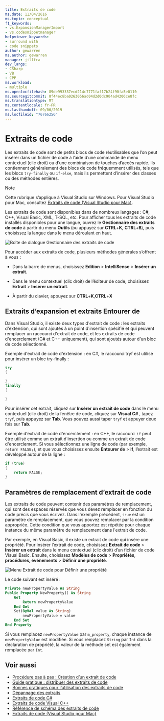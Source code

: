 ```yaml
---
title: Extraits de code
ms.date: 11/04/2016
ms.topic: conceptual
f1_keywords:
- vs.ExpansionManagerImport
- vs.codesnippetmanager
helpviewer_keywords:
- surround with
- code snippets
author: gewarren
ms.author: gewarren
manager: jillfra
dev_langs:
- CSharp
- VB
- CPP
ms.workload:
- multiple
ms.openlocfilehash: 89de993337ecd214c7771faf17b24f90fa5e0110
ms.sourcegitcommit: 0f44ec8ba0263056ad04d2d0dc904ad4206ce8fc
ms.translationtype: MT
ms.contentlocale: fr-FR
ms.lasthandoff: 09/06/2019
ms.locfileid: "70766256"
---
```

# <a name="code-snippets"></a>Extraits de code

Les extraits de code sont de petits blocs de code réutilisables que l’on peut insérer dans un fichier de code à l’aide d’une commande de menu contextuel (clic droit) ou d’une combinaison de touches d’accès rapide. Ils contiennent généralement des blocs de code fréquemment utilisés, tels que les blocs `try-finally` ou `if-else`, mais ils permettent d’insérer des classes ou des méthodes entières.

> [!NOTE]
> Cette rubrique s’applique à Visual Studio sur Windows. Pour Visual Studio pour Mac, consultez [Extraits de code (Visual Studio pour Mac)](/visualstudio/mac/snippets).

Les extraits de code sont disponibles dans de nombreux langages : C#, C++, Visual Basic, XML, T-SQL, etc. Pour afficher tous les extraits de code installés disponibles pour une langue, ouvrez le **Gestionnaire des extraits de code** à partir du menu **Outils** (ou appuyez sur **CTRL**+**K**, **CTRL**+**B**), puis choisissez la langue dans le menu déroulant en haut.

![Boîte de dialogue Gestionnaire des extraits de code](media/code-snippets-manager.png)

Pour accéder aux extraits de code, plusieurs méthodes générales s’offrent à vous :

- Dans la barre de menus, choisissez **Edition** > **IntelliSense** > **Insérer un extrait**.

- Dans le menu contextuel (clic droit) de l’éditeur de code, choisissez **Extrait** > **Insérer un extrait**.

- À partir du clavier, appuyez sur **CTRL**+**K**,**CTRL**+**X**

## <a name="expansion-snippets-and-surround-with-snippets"></a>Extraits d’expansion et extraits Entourer de

Dans Visual Studio, il existe deux types d'extrait de code : les extraits d'extension, qui sont ajoutés à un point d'insertion spécifié et qui peuvent remplacer un raccourci d'extrait de code, et les extraits de code d'encerclement (C# et C++ uniquement), qui sont ajoutés autour d'un bloc de code sélectionné.

Exemple d'extrait de code d'extension : en C#, le raccourci tryf est utilisé pour insérer un bloc try-finally :

```csharp
try
{

}
finally
{

}
```

Pour insérer cet extrait, cliquez sur **Insérer un extrait de code** dans le menu contextuel (clic droit) de la fenêtre de code, cliquez sur **Visual C#** , tapez `tryf`, puis appuyez sur **Tab**. Vous pouvez aussi taper `tryf` et appuyer deux fois sur **Tab**.

Exemple d'extrait de code d'encerclement : en C++, le raccourci `if` peut être utilisé comme un extrait d'insertion ou comme un extrait de code d'encerclement. Si vous sélectionnez une ligne de code (par exemple, `return FALSE;`), et que vous choisissez ensuite **Entourer de** > **if**, l’extrait est développé autour de la ligne :

```cpp
if (true)
{
    return FALSE;
}
```

## <a name="snippet-replacement-parameters"></a>Paramètres de remplacement d’extrait de code

Les extraits de code peuvent contenir des paramètres de remplacement, qui sont des espaces réservés que vous devez remplacer en fonction du code précis que vous écrivez. Dans l'exemple précédent, `true` est un paramètre de remplacement, que vous pouvez remplacer par la condition appropriée. Cette condition que vous apportez est répétée pour chaque instance du même paramètre de remplacement dans l'extrait de code.

Par exemple, en Visual Basic, il existe un extrait de code qui insère une propriété. Pour insérer l’extrait de code, choisissez **Extrait de code** > **Insérer un extrait** dans le menu contextuel (clic droit) d’un fichier de code Visual Basic. Ensuite, choisissez **Modèles de code** > **Propriétés, procédures, événements** > **Définir une propriété**.

![Menu Extrait de code pour Définir une propriété](media/code-snippets-vb-property.png)

Le code suivant est inséré :

```vb
Private newPropertyValue As String
Public Property NewProperty() As String
    Get
        Return newPropertyValue
    End Get
    Set(ByVal value As String)
        newPropertyValue = value
    End Set
End Property
```

Si vous remplacez `newPropertyValue` par `m_property`, chaque instance de `newPropertyValue` est modifiée. Si vous remplacez `String` par `Int` dans la déclaration de propriété, la valeur de la méthode set est également remplacée par `Int`.

## <a name="see-also"></a>Voir aussi

- [Procédure pas à pas : Création d’un extrait de code](../ide/walkthrough-creating-a-code-snippet.md)
- [Guide pratique : distribuer des extraits de code](../ide/how-to-distribute-code-snippets.md)
- [Bonnes pratiques pour l’utilisation des extraits de code](../ide/best-practices-for-using-code-snippets.md)
- [Dépannage des extraits](../ide/troubleshooting-snippets.md)
- [Extraits de code C#](../ide/visual-csharp-code-snippets.md)
- [Extraits de code Visual C++](../ide/visual-cpp-code-snippets.md)
- [Référence de schéma des extraits de code](../ide/code-snippets-schema-reference.md)
- [Extraits de code (Visual Studio pour Mac)](/visualstudio/mac/snippets)
